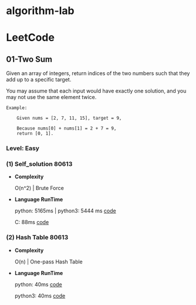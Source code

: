 # algorithm-lab


# LeetCode

## 01-Two Sum 
Given an array of integers, return indices of the two numbers such that they add up to a specific target.

You may assume that each input would have exactly one solution, and you may not use the same element twice.

	Example:

		Given nums = [2, 7, 11, 15], target = 9,

		Because nums[0] + nums[1] = 2 + 7 = 9,
		return [0, 1].
 	

### Level: Easy

### (1) Self_solution 80613 

 - **Complexity**
		
	O(n^2) | Brute Force

 - **Language RunTime**
	
	python: 5165ms | python3: 5444 ms
[code](https://github.com/moka-x/algorithm-lab/blob/master/Leetcode/01-TwoSum/python_mk.py)

	C: 88ms 
[code](https://github.com/moka-x/algorithm-lab/blob/master/Leetcode/01-TwoSum/c_mk.c)

### (2) Hash Table 80613 
 - **Complexity**
		
	O(n) | One-pass Hash Table

 - **Language RunTime**
 	
	python: 40ms 
[code](https://github.com/moka-x/algorithm-lab/blob/master/Leetcode/01-TwoSum/python_hash.py)
   
    python3: 40ms 
[code](https://github.com/moka-x/algorithm-lab/blob/master/Leetcode/01-TwoSum/python3_hash.py)
 	
	

<!--
### **SourceCode**

  - **Brute Force**
 
 		
	python [code](https://github.com/moka-x/algorithm-lab/blob/master/Leetcode/01-TwoSum/python_mk.py)
 	
	c [code](https://github.com/moka-x/algorithm-lab/blob/master/Leetcode/01-TwoSum/c_mk.c)


`<blockquote>`

 
-->
